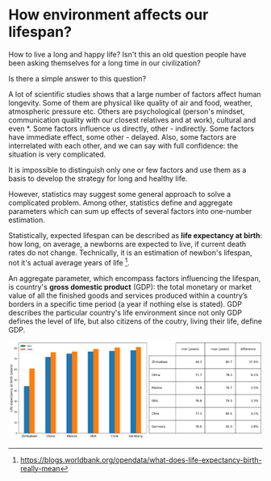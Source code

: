 # How environment affects our lifespan?

How to live a long and happy life? Isn't this an old question people have been asking themselves for a long time in our civilization?

Is there a simple answer to this question?

A lot of scientific studies shows that a large number of factors affect human longevity. Some of them are physical like quality of air and food, weather, atmospheric pressure etc. Others are psychological (person's mindset, communication quality with our closest relatives and at work), cultural and even *. Some factors influence us directly, other - indirectly. Some factors have immediate effect, some other - delayed. Also, some factors are interrelated with each other, and we can say with full confidence: the situation is very complicated.

It is impossible to distinguish only one or few factors and use them as a basis to develop the strategy for long and healthy life.

However, statistics may suggest some general approach to solve a complicated problem. Among other, statistics define and aggregate parameters which can sum up effects of several factors into one-number estimation.

Statistically, expected lifespan can be described as **life expectancy at birth**: how long, on average, a newborns are expected to live, if current death rates do not change. Technically, it is an estimation of newbon's lifespan, not it's actual average years of life [^1].

An aggregate parameter, which encompass factors influencing the lifespan, is country's **gross domestic product** (GDP): the total monetary or market value of all the finished goods and services produced within a country’s borders in a specific time period (a year if nothing else is stated). GDP describes the particular country's life environment since not only GDP defines the level of life, but also citizens of the coutry, living their life, define GDP.


![test img](le_extrema_by_country.png)


[^1]: https://blogs.worldbank.org/opendata/what-does-life-expectancy-birth-really-mean







